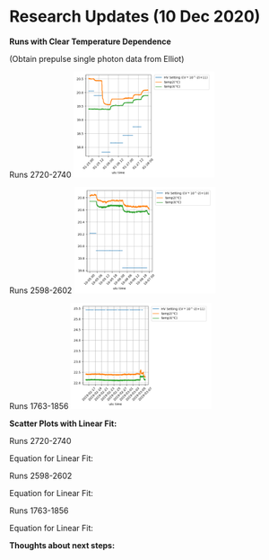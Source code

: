 # Research Updates (10 Dec 2020)

**Runs with Clear Temperature Dependence**

(Obtain prepulse single photon data from Elliot)

Runs 2720-2740
<img src="https://github.com/EdgarMao/DavidStuartLab/blob/master/MilliQan_Temperature-HV_Plotting/Plots/clean_Plots/HV-temp_2720-2740.png" width="50%" height="50%">

Runs 2598-2602
<img src="https://github.com/EdgarMao/DavidStuartLab/blob/master/MilliQan_Temperature-HV_Plotting/Plots/clean_Plots/HV-temp_2598-2602.png" width="50%" height="50%">

Runs 1763-1856
<img src="https://github.com/EdgarMao/DavidStuartLab/blob/master/MilliQan_Temperature-HV_Plotting/Plots/clean_Plots/HV-temp_1763-1856.png" width="50%" height="50%">

**Scatter Plots with Linear Fit:**

Runs 2720-2740

Equation for Linear Fit:

Runs 2598-2602

Equation for Linear Fit:

Runs 1763-1856

Equation for Linear Fit:

**Thoughts about next steps:**
